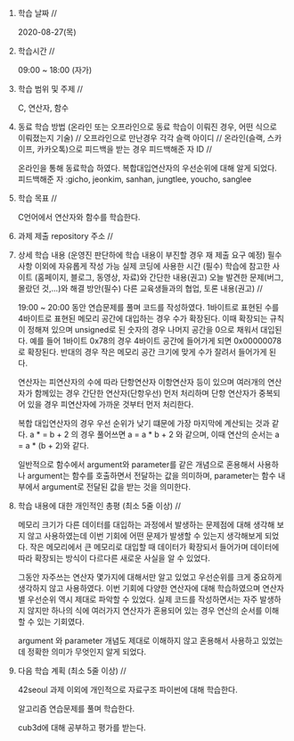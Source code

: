 1. 학습 날짜 // 

    2020-08-27(목)
 
2. 학습시간 // 

    09:00 ~ 18:00 (자가)
    
3. 학습 범위 및 주제 // 
    
    C, 연산자, 함수

4. 동료 학습 방법 (온라인 또는 오프라인으로 동료 학습이 이뤄진 경우, 어떤 식으로 이뤄졌는지 기술) // 오프라인으로 만난경우 각각 슬랙 아이디 // 온라인(슬랙, 스카이프, 카카오톡)으로 피드백을 받는 경우 피드백해준 자 ID // 

    온라인을 통해 동료학습 하였다. 복합대입연산자의 우선순위에 대해 알게 되었다. 피드백해준 자 :gicho, jeonkim, sanhan, jungtlee, youcho, sanglee

5. 학습 목표 //

    C언어에서 연산자와 함수를 학습한다.
    
6. 과제 제출 repository 주소 // 
    
    
    
7. 상세 학습 내용 (운영진 판단하에 학습 내용이 부진할 경우 재 제출 요구 예정) 필수사항 이외에 자유롭게 작성 가능 실제 코딩에 사용한 시간 (필수) 학습에 참고한 사이트 (홈페이지, 블로그, 동영상, 자료)와 간단한 내용(권고) 오늘 발견한 문제(버그, 몰랐던 것,...)와 해결 방안(필수) 다른 교육생들과의 협업, 토론 내용(권고) //
    
    19:00 ~ 20:00 동안 연습문제를 풀며 코드를 작성하였다.
    1바이트로 표현된 수를 4바이트로 표현된 메모리 공간에 대입하는 경우 수가 확장된다. 이때 확장되는 규칙이 정해져 있으며 unsigned로 된 숫자의 경우 나머지 공간을 0으로 채워서 대입된다. 예를 들어 1바이트 0x78의 경우 4바이트 공간에 들어가게 되면 0x00000078로 확장된다. 반대의 경우 작은 메모리 공간 크기에 맞게 수가 잘려서 들어가게 된다.
    
    연산자는 피연산자의 수에 따라 단항연산자 이항연산자 등이 있으며 여러개의 연산자가 함께있는 경우 간단한 연산자(단항우선) 먼저 처리하며 단항 연산자가 중복되어 있을 경우 피연산자에 가까운 것부터 먼저 처리한다.
    
    복합 대입연산자의 경우 우선 순위가 낮기 떄문에 가장 마지막에 계산되는 것과 같다. a * = b + 2 의 경우 풀어쓰면 a = a * b + 2 와 같으며, 이때 연산의 순서는 a = a * (b + 2)와 같다.
    
    일반적으로 함수에서 argument와 parameter를 같은 개념으로 혼용해서 사용하나 argument는 함수를 호출하면서 전달하는 값을 의미하며, parameter는 함수 내부에서 argument로 전달된 값을 받는 것을 의미한다.
    
8. 학습 내용에 대한 개인적인 총평 (최소 5줄 이상) //

    메모리 크기가 다른 데이터를 대입하는 과정에서 발생하는 문제점에 대해 생각해 보지 않고 사용하였는데 이번 기회에 어떤 문제가 발생할 수 있는지 생각해보게 되었다. 작은 메모리에서 큰 메모리로 대입할 때 데이터가 확장되서 들어가며 데이터에 따라 확장되는 방식이 다르다른 새로운 사실을 알 수 있었다.
    
    그동안 자주쓰는 연산자 몇가지에 대해서만 알고 있었고 우선순위를 크게 중요하게 생각하지 않고 사용하였다. 이번 기회에 다양한 연산자에 대해 학습하였으며 연산자 별 우선순위 역시 제대로 파악할 수 있었다. 실제 코드를 작성하면서는 자주 발생하지 않지만 하나의 식에 여러가지 연산자가 혼용되어 있는 경우 연산의 순서를 이해할 수 있는 기회였다.
    
    argument 와 parameter 개념도 제대로 이해하지 않고 혼용해서 사용하고 있었는데 정확한 의미가 무엇인지 알게 되었다. 
   
9. 다음 학습 계획 (최소 5줄 이상) // 
    
    42seoul 과제 이외에 개인적으로 자료구조 파이썬에 대해 학습한다.
    
    알고리즘 연습문제를 풀며 학습한다.
    
    cub3d에 대해 공부하고 평가를 받는다.
    